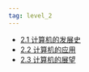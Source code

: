 ```yaml
---
tag: level_2 
---
```


- [2.1 计算机的发展史](第2章%20计算机的发展及应用/2.1%20计算机的发展史.md)
- [2.2 计算机的应用](第2章%20计算机的发展及应用/2.2%20计算机的应用.md)
- [2.3 计算机的展望](第2章%20计算机的发展及应用/2.3%20计算机的展望.md)